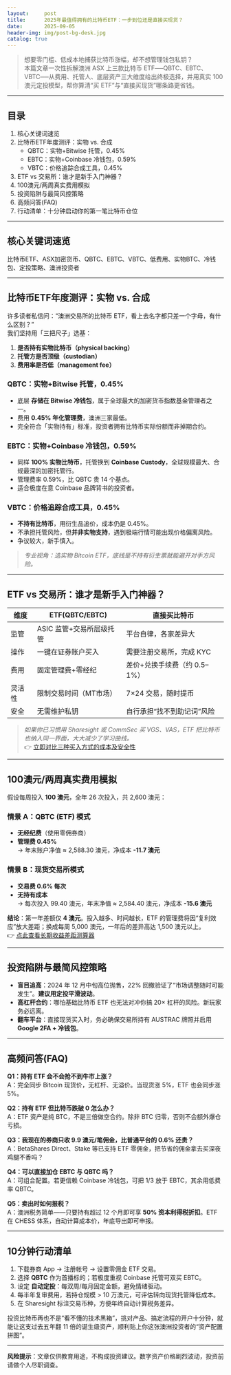 ```yaml
---
layout:     post
title:      2025年最值得拥有的比特币ETF：一步到位还是直接买现货？
date:       2025-09-05
header-img: img/post-bg-desk.jpg
catalog: true
---
```


> 想要零门槛、低成本地捕获比特币涨幅，却不想管理钱包私钥？  
> 本篇文章一次性拆解澳洲 ASX 上三款比特币 ETF──QBTC、EBTC、VBTC──从费用、托管人、底层资产三大维度给出终极选择，并用真实 100 澳元定投模型，帮你算清“买 ETF”与“直接买现货”哪条路更省钱。

---

## 目录
1. 核心关键词速览  
2. 比特币ETF年度测评：实物 vs. 合成  
   - QBTC：实物+Bitwise 托管，0.45%  
   - EBTC：实物+Coinbase 冷钱包，0.59%  
   - VBTC：价格追踪合成工具，0.45%  
3. ETF vs 交易所：谁才是新手入门神器？  
4. 100澳元/两周真实费用模拟  
5. 投资陷阱与最简风控策略  
6. 高频问答(FAQ)  
7. 行动清单：十分钟启动你的第一笔比特币仓位  

---

## 核心关键词速览
比特币ETF、ASX加密货币、QBTC、EBTC、VBTC、低费用、实物BTC、冷钱包、定投策略、澳洲投资者

---

## 比特币ETF年度测评：实物 vs. 合成
许多读者私信问：“澳洲交易所的比特币 ETF，看上去名字都只差一个字母，有什么区别？”  
我们坚持用「三把尺子」选基：  
1. **是否持有实物比特币（physical backing）**  
2. **托管方是否顶级（custodian）**  
3. **费用率是否低（management fee）**

### QBTC：实物+Bitwise 托管，0.45%
- 底层 **存储在 Bitwise 冷钱包**，属于全球最大的加密货币指数基金管理者之一。  
- 费用 **0.45% 年化管理费**，澳洲三家最低。  
- 完全符合「实物持有」标准，投资者拥有比特币实际份额而非掉期合约。

### EBTC：实物+Coinbase 冷钱包，0.59%
- 同样 **100% 实物比特币**，托管换到 **Coinbase Custody**，全球规模最大、合规最深的加密托管行。  
- 管理费率 0.59%，比 QBTC 贵 14 个基点。  
- 适合极度在意 Coinbase 品牌背书的投资者。

### VBTC：价格追踪合成工具，0.45%
- **不持有比特币**，用衍生品追价，成本仍是 0.45%。  
- 不承担托管风险，但**并非实物支持**，遇到极端行情可能出现价格偏离风险。  
- 争议较大，新手慎入。

> *专业视角：选实物 Bitcoin ETF，底线是不持有衍生票就能避开对手方风险。*

---

## ETF vs 交易所：谁才是新手入门神器？

| 维度 | ETF(QBTC/EBTC) | 直接买比特币 |
|---|---|---|
| 监管 | ASIC 监管+交易所层级托管 | 平台自律，各家差异大 |
| 操作 | 一键在证券账户买入 | 需要注册交易所，完成 KYC |
| 费用 | 固定管理费+零经纪 | 差价+兑换手续费（约 0.5–1%） |
| 灵活性 | 限制交易时间（MT市场） | 7×24 交易，随时提币 |
| 安全 | 无需维护私钥 | 自行承担“找不到助记词”风险 |

> *如果你已习惯用 Sharesight 或 CommSec 买 VGS、VAS，ETF 把比特币也纳入同一界面，大大减少了学习曲线。*  
> 👉 [立即对比三种买入方式的成本及安全性](https://okxdog.com/)

---

## 100澳元/两周真实费用模拟

假设每周投入 **100 澳元**，全年 26 次投入，共 2,600 澳元：

### 情景 A：QBTC (ETF) 模式
- **无经纪费**（使用零佣券商）
- **管理费 0.45%**  
→ 年末账户净值 ≈ 2,588.30 澳元，净成本 **-11.7 澳元**

### 情景 B：现货交易所模式
- **交易费 0.6% 每次**  
- **无持有成本**  
→ 每次投入 99.40 澳元，年末净值 ≈ 2,584.40 澳元，净成本 **-15.6 澳元**

**结论**：第一年差额仅 **4 澳元**。投入越多、时间越长，ETF 的管理费将因“复利效应”放大差距；换成每周 5,000 澳元，一年后的差异高达 1,500 澳元以上。  
👉 [点此查看长期收益差距测算器](https://okxdog.com/)

---

## 投资陷阱与最简风控策略
- **盲目追高**：2024 年 12 月中旬高位抛售，22% 回撤验证了“市场调整随时可能发生”。**建议用定投平滑波动**。  
- **高杠杆合约**：哪怕基础比特币 ETF 也无法对冲你搞 20× 杠杆的风险。新玩家务必远离。  
- **翻车平台**：直接现货买入时，务必确保交易所持有 AUSTRAC 牌照并启用 **Google 2FA + 冷钱包**。

---

## 高频问答(FAQ)

**Q1：持有 ETF 会不会抢不到牛市上涨？**  
A：完全同步 Bitcoin 现货价，无杠杆、无溢价。当现货涨 5%，ETF 也会同步涨 5%。

**Q2：持有 ETF 但比特币跌破 0 怎么办？**  
A：ETF 资产是纯 BTC，不是三倍做空合约。除非 BTC 归零，否则不会额外爆仓亏损。

**Q3：我现在的券商只收 9.9 澳元/笔佣金，比普通平台的 0.6% 还贵？**  
A：BetaShares Direct、Stake 等已支持 ETF 零佣金，把节省的佣金拿去买深夜鸡腿不香吗？

**Q4：可以直接加仓 EBTC 与 QBTC 吗？**  
A：可组合配置。若更信赖 Coinbase 冷钱包，可把 1/3 放于 EBTC，其余用低费率 QBTC。

**Q5：卖出时如何报税？**  
A：澳洲税务简单——只要持有超过 12 个月即可享 **50% 资本利得税折扣**。ETF 在 CHESS 体系，自动计算成本价，年底导出即可申报。

---

## 10分钟行动清单
1. 下载券商 App → 注册帐号 → 设置零佣金 ETF 交易。  
2. 选择 **QBTC** 作为首播标的；若极度重视 Coinbase 托管可双买 EBTC。  
3. 设定 **自动定投**：每双周/每月固定金额，避免情绪驱动。  
4. 每半年复审费用，若持仓规模 > 10 万澳元，可评估转向现货托管降低成本。  
5. 在 Sharesight 标注交易币种，方便年终自动计算税务差异。

投资比特币再也不是“看不懂的技术黑箱”，挑对产品、搞定流程的开户十分钟，就能让这支过去五年翻 11 倍的诞生级资产，顺利贴上你这张澳洲投资者的“资产配置拼图”。

---

**风险提示**：文章仅供教育用途，不构成投资建议。数字资产价格剧烈波动，投资前请做个人尽职调查。